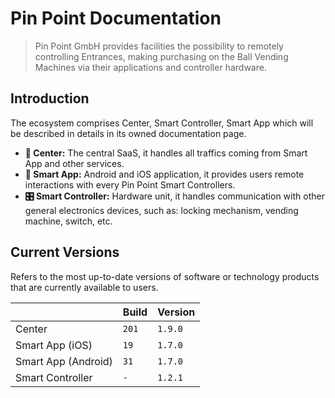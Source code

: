 # Pin Point Documentation

> Pin Point GmbH provides facilities the possibility to remotely controlling Entrances, making purchasing on the Ball Vending Machines via their applications and controller hardware. 

## Introduction

The ecosystem comprises Center, Smart Controller, Smart App which will be described in details in its owned documentation page.

- **🏢 Center:** The central SaaS, it handles all traffics coming from Smart App and other services.
- **📱 Smart App:** Android and iOS application, it provides users remote interactions with every Pin Point Smart Controllers.
- **🎛️ Smart Controller:** Hardware unit, it handles communication with other general electronics devices, such as: locking mechanism, vending machine, switch, etc.

## Current Versions

Refers to the most up-to-date versions of software or technology products that are currently available to users.

|                     | Build | Version |
|---------------------|-------|---------|
| Center              | `201` | `1.9.0` |
| Smart App (iOS)     | `19`  | `1.7.0` |
| Smart App (Android) | `31`  | `1.7.0` |
| Smart Controller    | `-`   | `1.2.1` |